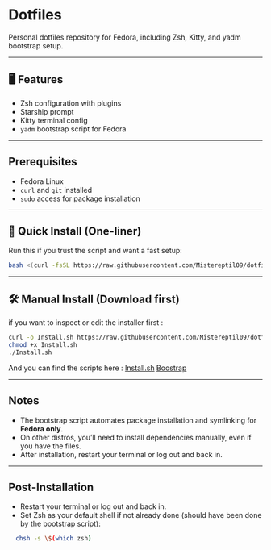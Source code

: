 # Dotfiles

Personal dotfiles repository for Fedora, including Zsh, Kitty, and yadm bootstrap setup.

---

## 🖥️ Features

- Zsh configuration with plugins
- Starship prompt
- Kitty terminal config
- `yadm` bootstrap script for Fedora

---
## Prerequisites
- Fedora Linux
- `curl` and `git` installed
- `sudo` access for package installation

---
## 🚀 Quick Install (One-liner)

Run this if you trust the script and want a fast setup:

```bash
bash <(curl -fsSL https://raw.githubusercontent.com/Mistereptil09/dotfiles/Install.sh)
```

---
## 🛠 Manual Install (Download first)
if you want to inspect or edit the installer first :
```bash
curl -o Install.sh https://raw.githubusercontent.com/Mistereptil09/dotfiles/Install.sh
chmod +x Install.sh
./Install.sh
```
And you can find the scripts here :
[Install.sh](Install.sh)
[Boostrap](.config/yadm/bootstrap)

---
## Notes
- The bootstrap script automates package installation and symlinking for **Fedora only**.
- On other distros, you’ll need to install dependencies manually, even if you have the files.
- After installation, restart your terminal or log out and back in.

---
## Post-Installation
- Restart your terminal or log out and back in.
- Set Zsh as your default shell if not already done (should have been done by the bootstrap script):
```bash
  chsh -s \$(which zsh)
```
